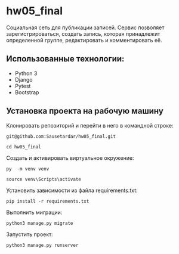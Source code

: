 # hw05_final

Социальная сеть для публикации записей. Сервис позволяет зарегистрироваться, создать запись, которая принадлежит определенной группе, редактировать и комментировать её.
## Использованные технологии: 
* Python 3
* Django
* Pytest
* Bootstrap
## Установка проекта на рабочую машину

Клонировать репозиторий и перейти в него в командной строке:
```
git@github.com:Sausetardar/hw05_final.git
```
```
cd hw05_final
```

Создать и активировать виртуальное окружение:

```
py  -m venv venv
```

```
source venv\Scripts\activate
```

Установить зависимости из файла requirements.txt:

```
pip install -r requirements.txt
```

Выполнить миграции:

```
python3 manage.py migrate
```

Запустить проект:

```
python3 manage.py runserver
```
